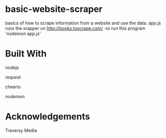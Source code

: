 # basic-website-scraper
basics of how to scrape information from a website and use the data. app.js runs the srapper on http://books.toscrape.com/ -to run this program 'nodemon app.js'


# Built With 


nodejs 



request 




cheerio 




nodemon 



# Acknowledgements 

Traversy Media


